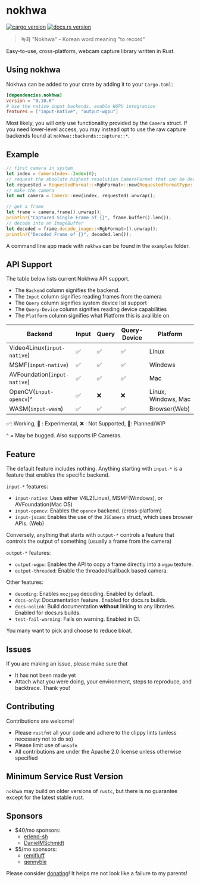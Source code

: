 # nokhwa

[![cargo version](https://img.shields.io/crates/v/nokhwa.svg)](https://crates.io/crates/nokhwa) [![docs.rs version](https://img.shields.io/docsrs/nokhwa)](https://docs.rs/nokhwa/latest/nokhwa/)

> 녹화 "Nokhwa" - Korean word meaning "to record"

Easy-to-use, cross-platform, webcam capture library written in Rust.

## Using nokhwa

Nokhwa can be added to your crate by adding it to your `Cargo.toml`:

```toml
[dependencies.nokhwa]
version = "0.10.0"
# Use the native input backends, enable WGPU integration
features = ["input-native", "output-wgpu"]
```

Most likely, you will only use functionality provided by the `Camera` struct. If you need lower-level access, you may instead opt to use the raw capture backends found at `nokhwa::backends::capture::*`.

## Example

```rust
// first camera in system
let index = CameraIndex::Index(0);
// request the absolute highest resolution CameraFormat that can be decoded to RGB.
let requested = RequestedFormat::<RgbFormat>::new(RequestedFormatType::AbsoluteHighestFrameRate);
// make the camera
let mut camera = Camera::new(index, requested).unwrap();

// get a frame
let frame = camera.frame().unwrap();
println!("Captured Single Frame of {}", frame.buffer().len());
// decode into an ImageBuffer
let decoded = frame.decode_image::<RgbFormat>().unwrap();
println!("Decoded Frame of {}", decoded.len());
```

A command line app made with `nokhwa` can be found in the `examples` folder.

## API Support

The table below lists current Nokhwa API support.

- The `Backend` column signifies the backend.
- The `Input` column signifies reading frames from the camera
- The `Query` column signifies system device list support
- The `Query-Device` column signifies reading device capabilities
- The `Platform` column signifies what Platform this is availible on.

 | Backend                              | Input              | Query             | Query-Device       | Platform            |
 |-----------------------------------------|-------------------|--------------------|-------------------|--------------------|
 | Video4Linux(`input-native`)          | ✅                 | ✅                 | ✅                | Linux               |
 | MSMF(`input-native`)                 | ✅                 | ✅                 | ✅                | Windows             |
 | AVFoundation(`input-native`)   | ✅                 | ✅                 | ✅                | Mac                 |
 | OpenCV(`input-opencv`)^              | ✅                 | ❌                 | ❌                | Linux, Windows, Mac |
 | WASM(`input-wasm`)                | ✅                 | ✅                 | ✅                | Browser(Web)        |

 ✅: Working, 🔮 : Experimental, ❌ : Not Supported, 🚧: Planned/WIP

  ^ = May be bugged. Also supports IP Cameras.

## Feature

The default feature includes nothing. Anything starting with `input-*` is a feature that enables the specific backend.

`input-*` features:

- `input-native`: Uses either V4L2(Linux), MSMF(Windows), or AVFoundation(Mac OS)
- `input-opencv`: Enables the `opencv` backend. (cross-platform)
- `input-jscam`: Enables the use of the `JSCamera` struct, which uses browser APIs. (Web)

Conversely, anything that starts with `output-*` controls a feature that controls the output of something (usually a frame from the camera)

`output-*` features:

- `output-wgpu`: Enables the API to copy a frame directly into a `wgpu` texture.
- `output-threaded`: Enable the threaded/callback based camera.

Other features:

- `decoding`: Enables `mozjpeg` decoding. Enabled by default.
- `docs-only`: Documentation feature. Enabled for docs.rs builds.
- `docs-nolink`: Build documentation **without** linking to any libraries. Enabled for docs.rs builds.
- `test-fail-warning`: Fails on warning. Enabled in CI.

You many want to pick and choose to reduce bloat.

## Issues

If you are making an issue, please make sure that

- It has not been made yet
- Attach what you were doing, your environment, steps to reproduce, and backtrace.
Thank you!

## Contributing

Contributions are welcome!

- Please `rustfmt` all your code and adhere to the clippy lints (unless necessary not to do so)
- Please limit use of `unsafe`
- All contributions are under the Apache 2.0 license unless otherwise specified

## Minimum Service Rust Version

`nokhwa` may build on older versions of `rustc`, but there is no guarantee except for the latest stable rust.

## Sponsors

- $40/mo sponsors:
  - [erlend-sh](https://github.com/erlend-sh)
  - [DanielMSchmidt](https://github.com/DanielMSchmidt)
- $5/mo sponsors:
  - [remifluff](https://github.com/remifluff)
  - [gennyble](https://github.com/gennyble)

Please consider [donating](https://github.com/sponsors/l1npengtul)! It helps me not look like a failure to my parents!
